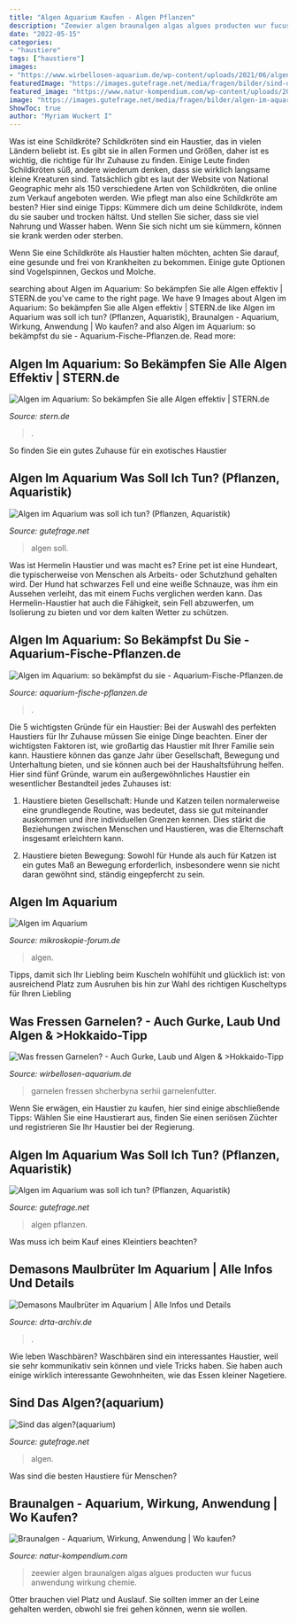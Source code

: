 ```yaml
---
title: "Algen Aquarium Kaufen - Algen Pflanzen"
description: "Zeewier algen braunalgen algas algues producten wur fucus anwendung wirkung chemie"
date: "2022-05-15"
categories:
- "haustiere"
tags: ["haustiere"]
images:
- "https://www.wirbellosen-aquarium.de/wp-content/uploads/2021/06/algentabletten-garnelen-930x620.jpg"
featuredImage: "https://images.gutefrage.net/media/fragen/bilder/sind-das-algenaquarium/0_original.jpg?v=1343775470000"
featured_image: "https://www.natur-kompendium.com/wp-content/uploads/2020/02/braunalgen-bild-480x360.jpg"
image: "https://images.gutefrage.net/media/fragen/bilder/algen-im-aquarium-was-soll-ich-tun/0_big.jpg?v=1471600869000"
ShowToc: true
author: "Myriam Wuckert I"
---
```



Was ist eine Schildkröte?
Schildkröten sind ein Haustier, das in vielen Ländern beliebt ist. Es gibt sie in allen Formen und Größen, daher ist es wichtig, die richtige für Ihr Zuhause zu finden. Einige Leute finden Schildkröten süß, andere wiederum denken, dass sie wirklich langsame kleine Kreaturen sind. Tatsächlich gibt es laut der Website von National Geographic mehr als 150 verschiedene Arten von Schildkröten, die online zum Verkauf angeboten werden. Wie pflegt man also eine Schildkröte am besten? Hier sind einige Tipps:
Kümmere dich um deine Schildkröte, indem du sie sauber und trocken hältst. Und stellen Sie sicher, dass sie viel Nahrung und Wasser haben. Wenn Sie sich nicht um sie kümmern, können sie krank werden oder sterben.

Wenn Sie eine Schildkröte als Haustier halten möchten, achten Sie darauf, eine gesunde und frei von Krankheiten zu bekommen. Einige gute Optionen sind Vogelspinnen, Geckos und Molche.

	

		
searching about Algen im Aquarium: So bekämpfen Sie alle Algen effektiv | STERN.de you've came to the right page. We have 9 Images about Algen im Aquarium: So bekämpfen Sie alle Algen effektiv | STERN.de like Algen im Aquarium was soll ich tun? (Pflanzen, Aquaristik), Braunalgen - Aquarium, Wirkung, Anwendung | Wo kaufen? and also Algen im Aquarium: so bekämpfst du sie - Aquarium-Fische-Pflanzen.de. Read more:
		
    
## Algen Im Aquarium: So Bekämpfen Sie Alle Algen Effektiv | STERN.de

<img loading=lazy src="https://image.stern.de/8882980/16x9-940-529/845837b6dcc57398689b63ef6d0141cd/Dh/algen-im-aquarium.jpg" onerror="this.onerror=null;this.src='https://tse3.mm.bing.net/th?id=OIP.cdE2nzR0dRyJUTlDlQaKNAHaEK&amp;pid=15.1';" alt="Algen im Aquarium: So bekämpfen Sie alle Algen effektiv | STERN.de">

_Source: stern.de_

>. 

	

So finden Sie ein gutes Zuhause für ein exotisches Haustier

    
## Algen Im Aquarium Was Soll Ich Tun? (Pflanzen, Aquaristik)

<img loading=lazy src="https://images.gutefrage.net/media/fragen/bilder/algen-im-aquarium-was-soll-ich-tun/0_big.jpg?v=1471600869000" onerror="this.onerror=null;this.src='https://tse2.mm.bing.net/th?id=OIP.WB4n2G7HZUzoItahP0WZoQHaHa&amp;pid=15.1';" alt="Algen im Aquarium was soll ich tun? (Pflanzen, Aquaristik)">

_Source: gutefrage.net_

>algen soll. 

	

Was ist Hermelin Haustier und was macht es?
Erine pet ist eine Hundeart, die typischerweise von Menschen als Arbeits- oder Schutzhund gehalten wird. Der Hund hat schwarzes Fell und eine weiße Schnauze, was ihm ein Aussehen verleiht, das mit einem Fuchs verglichen werden kann. Das Hermelin-Haustier hat auch die Fähigkeit, sein Fell abzuwerfen, um Isolierung zu bieten und vor dem kalten Wetter zu schützen.

    
## Algen Im Aquarium: So Bekämpfst Du Sie - Aquarium-Fische-Pflanzen.de

<img loading=lazy src="https://aquarium-fische-pflanzen.de/wp-content/uploads/2019/01/grünalgen-im-aquarium-bekämpfen.jpg" onerror="this.onerror=null;this.src='https://tse4.mm.bing.net/th?id=OIP.HsTzuegzsTUTMDqTG3zycgHaEK&amp;pid=15.1';" alt="Algen im Aquarium: so bekämpfst du sie - Aquarium-Fische-Pflanzen.de">

_Source: aquarium-fische-pflanzen.de_

>. 

	

Die 5 wichtigsten Gründe für ein Haustier:
Bei der Auswahl des perfekten Haustiers für Ihr Zuhause müssen Sie einige Dinge beachten. Einer der wichtigsten Faktoren ist, wie großartig das Haustier mit Ihrer Familie sein kann. Haustiere können das ganze Jahr über Gesellschaft, Bewegung und Unterhaltung bieten, und sie können auch bei der Haushaltsführung helfen. Hier sind fünf Gründe, warum ein außergewöhnliches Haustier ein wesentlicher Bestandteil jedes Zuhauses ist:
1. Haustiere bieten Gesellschaft: Hunde und Katzen teilen normalerweise eine grundlegende Routine, was bedeutet, dass sie gut miteinander auskommen und ihre individuellen Grenzen kennen. Dies stärkt die Beziehungen zwischen Menschen und Haustieren, was die Elternschaft insgesamt erleichtern kann.

2. Haustiere bieten Bewegung: Sowohl für Hunde als auch für Katzen ist ein gutes Maß an Bewegung erforderlich, insbesondere wenn sie nicht daran gewöhnt sind, ständig eingepfercht zu sein.

    
## Algen Im Aquarium

<img loading=lazy src="https://www.mikroskopie-forum.de/pictures007/118075_20252213.jpg" onerror="this.onerror=null;this.src='https://tse2.mm.bing.net/th?id=OIP.xhmaKLW8T9FgOARUQg8IlgHaE7&amp;pid=15.1';" alt="Algen im Aquarium">

_Source: mikroskopie-forum.de_

>algen. 

	

Tipps, damit sich Ihr Liebling beim Kuscheln wohlfühlt und glücklich ist: von ausreichend Platz zum Ausruhen bis hin zur Wahl des richtigen Kuscheltyps für Ihren Liebling

    
## Was Fressen Garnelen? - Auch Gurke, Laub Und Algen &amp; &gt;Hokkaido-Tipp

<img loading=lazy src="https://www.wirbellosen-aquarium.de/wp-content/uploads/2021/06/algentabletten-garnelen-930x620.jpg" onerror="this.onerror=null;this.src='https://tse2.mm.bing.net/th?id=OIP.3LmEdJwIlv1rBLmh3lXBcwHaE8&amp;pid=15.1';" alt="Was fressen Garnelen? - Auch Gurke, Laub und Algen &amp; &gt;Hokkaido-Tipp">

_Source: wirbellosen-aquarium.de_

>garnelen fressen shcherbyna serhii garnelenfutter. 

	

Wenn Sie erwägen, ein Haustier zu kaufen, hier sind einige abschließende Tipps: Wählen Sie eine Haustierart aus, finden Sie einen seriösen Züchter und registrieren Sie Ihr Haustier bei der Regierung.

    
## Algen Im Aquarium Was Soll Ich Tun? (Pflanzen, Aquaristik)

<img loading=lazy src="https://images.gutefrage.net/media/fragen/bilder/algen-im-aquarium-was-soll-ich-tun/1_full.jpg?v=1471600869000" onerror="this.onerror=null;this.src='https://tse2.mm.bing.net/th?id=OIP.7w32mOjYjZ9JaqpIBQ_HugHaHa&amp;pid=15.1';" alt="Algen im Aquarium was soll ich tun? (Pflanzen, Aquaristik)">

_Source: gutefrage.net_

>algen pflanzen. 

	

Was muss ich beim Kauf eines Kleintiers beachten?

    
## Demasons Maulbrüter Im Aquarium | Alle Infos Und Details

<img loading=lazy src="https://www.drta-archiv.de/wp-content/uploads/2021/03/Pseudotropheus_demasoni1.jpg" onerror="this.onerror=null;this.src='https://tse2.mm.bing.net/th?id=OIP.v0PzCt6As_t86vvR0zm-CQHaHP&amp;pid=15.1';" alt="Demasons Maulbrüter im Aquarium | Alle Infos und Details">

_Source: drta-archiv.de_

>. 

	

Wie leben Waschbären?
Waschbären sind ein interessantes Haustier, weil sie sehr kommunikativ sein können und viele Tricks haben. Sie haben auch einige wirklich interessante Gewohnheiten, wie das Essen kleiner Nagetiere.

    
## Sind Das Algen?(aquarium)

<img loading=lazy src="https://images.gutefrage.net/media/fragen/bilder/sind-das-algenaquarium/0_original.jpg?v=1343775470000" onerror="this.onerror=null;this.src='https://tse3.mm.bing.net/th?id=OIP.TgDtMrVLHOpJ0ZQKqbyglQAAAA&amp;pid=15.1';" alt="Sind das algen?(aquarium)">

_Source: gutefrage.net_

>algen. 

	

Was sind die besten Haustiere für Menschen?

    
## Braunalgen - Aquarium, Wirkung, Anwendung | Wo Kaufen?

<img loading=lazy src="https://www.natur-kompendium.com/wp-content/uploads/2020/02/braunalgen-bild-480x360.jpg" onerror="this.onerror=null;this.src='https://tse2.mm.bing.net/th?id=OIP.JmmlcXQ3TKxGzgQD8AtxxwHaFj&amp;pid=15.1';" alt="Braunalgen - Aquarium, Wirkung, Anwendung | Wo kaufen?">

_Source: natur-kompendium.com_

>zeewier algen braunalgen algas algues producten wur fucus anwendung wirkung chemie. 

	

Otter brauchen viel Platz und Auslauf. Sie sollten immer an der Leine gehalten werden, obwohl sie frei gehen können, wenn sie wollen.

